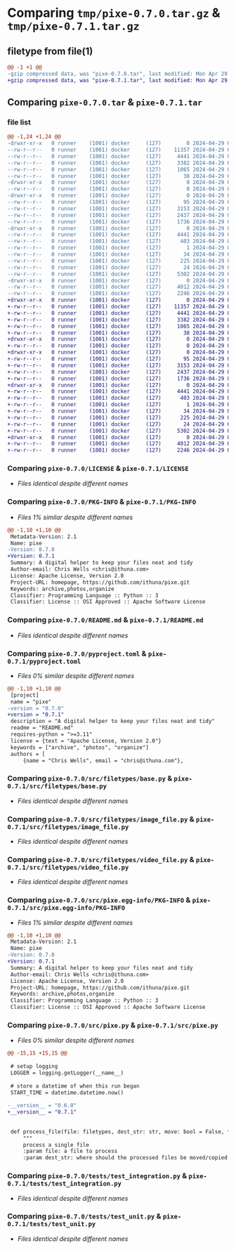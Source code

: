 # Comparing `tmp/pixe-0.7.0.tar.gz` & `tmp/pixe-0.7.1.tar.gz`

## filetype from file(1)

```diff
@@ -1 +1 @@
-gzip compressed data, was "pixe-0.7.0.tar", last modified: Mon Apr 29 01:26:03 2024, max compression
+gzip compressed data, was "pixe-0.7.1.tar", last modified: Mon Apr 29 01:32:49 2024, max compression
```

## Comparing `pixe-0.7.0.tar` & `pixe-0.7.1.tar`

### file list

```diff
@@ -1,24 +1,24 @@
-drwxr-xr-x   0 runner    (1001) docker     (127)        0 2024-04-29 01:26:03.928824 pixe-0.7.0/
--rw-r--r--   0 runner    (1001) docker     (127)    11357 2024-04-29 01:26:00.000000 pixe-0.7.0/LICENSE
--rw-r--r--   0 runner    (1001) docker     (127)     4441 2024-04-29 01:26:03.928824 pixe-0.7.0/PKG-INFO
--rw-r--r--   0 runner    (1001) docker     (127)     3382 2024-04-29 01:26:00.000000 pixe-0.7.0/README.md
--rw-r--r--   0 runner    (1001) docker     (127)     1065 2024-04-29 01:26:00.000000 pixe-0.7.0/pyproject.toml
--rw-r--r--   0 runner    (1001) docker     (127)       38 2024-04-29 01:26:03.928824 pixe-0.7.0/setup.cfg
-drwxr-xr-x   0 runner    (1001) docker     (127)        0 2024-04-29 01:26:03.924823 pixe-0.7.0/src/
--rw-r--r--   0 runner    (1001) docker     (127)        0 2024-04-29 01:26:00.000000 pixe-0.7.0/src/__init__.py
-drwxr-xr-x   0 runner    (1001) docker     (127)        0 2024-04-29 01:26:03.924823 pixe-0.7.0/src/filetypes/
--rw-r--r--   0 runner    (1001) docker     (127)       95 2024-04-29 01:26:00.000000 pixe-0.7.0/src/filetypes/__init__.py
--rw-r--r--   0 runner    (1001) docker     (127)     3153 2024-04-29 01:26:00.000000 pixe-0.7.0/src/filetypes/base.py
--rw-r--r--   0 runner    (1001) docker     (127)     2437 2024-04-29 01:26:00.000000 pixe-0.7.0/src/filetypes/image_file.py
--rw-r--r--   0 runner    (1001) docker     (127)     1736 2024-04-29 01:26:00.000000 pixe-0.7.0/src/filetypes/video_file.py
-drwxr-xr-x   0 runner    (1001) docker     (127)        0 2024-04-29 01:26:03.924823 pixe-0.7.0/src/pixe.egg-info/
--rw-r--r--   0 runner    (1001) docker     (127)     4441 2024-04-29 01:26:03.000000 pixe-0.7.0/src/pixe.egg-info/PKG-INFO
--rw-r--r--   0 runner    (1001) docker     (127)      403 2024-04-29 01:26:03.000000 pixe-0.7.0/src/pixe.egg-info/SOURCES.txt
--rw-r--r--   0 runner    (1001) docker     (127)        1 2024-04-29 01:26:03.000000 pixe-0.7.0/src/pixe.egg-info/dependency_links.txt
--rw-r--r--   0 runner    (1001) docker     (127)       34 2024-04-29 01:26:03.000000 pixe-0.7.0/src/pixe.egg-info/entry_points.txt
--rw-r--r--   0 runner    (1001) docker     (127)      225 2024-04-29 01:26:03.000000 pixe-0.7.0/src/pixe.egg-info/requires.txt
--rw-r--r--   0 runner    (1001) docker     (127)       24 2024-04-29 01:26:03.000000 pixe-0.7.0/src/pixe.egg-info/top_level.txt
--rw-r--r--   0 runner    (1001) docker     (127)     5302 2024-04-29 01:26:00.000000 pixe-0.7.0/src/pixe.py
-drwxr-xr-x   0 runner    (1001) docker     (127)        0 2024-04-29 01:26:03.924823 pixe-0.7.0/tests/
--rw-r--r--   0 runner    (1001) docker     (127)     4012 2024-04-29 01:26:00.000000 pixe-0.7.0/tests/test_integration.py
--rw-r--r--   0 runner    (1001) docker     (127)     2246 2024-04-29 01:26:00.000000 pixe-0.7.0/tests/test_unit.py
+drwxr-xr-x   0 runner    (1001) docker     (127)        0 2024-04-29 01:32:49.958230 pixe-0.7.1/
+-rw-r--r--   0 runner    (1001) docker     (127)    11357 2024-04-29 01:32:46.000000 pixe-0.7.1/LICENSE
+-rw-r--r--   0 runner    (1001) docker     (127)     4441 2024-04-29 01:32:49.958230 pixe-0.7.1/PKG-INFO
+-rw-r--r--   0 runner    (1001) docker     (127)     3382 2024-04-29 01:32:46.000000 pixe-0.7.1/README.md
+-rw-r--r--   0 runner    (1001) docker     (127)     1065 2024-04-29 01:32:46.000000 pixe-0.7.1/pyproject.toml
+-rw-r--r--   0 runner    (1001) docker     (127)       38 2024-04-29 01:32:49.958230 pixe-0.7.1/setup.cfg
+drwxr-xr-x   0 runner    (1001) docker     (127)        0 2024-04-29 01:32:49.954230 pixe-0.7.1/src/
+-rw-r--r--   0 runner    (1001) docker     (127)        0 2024-04-29 01:32:46.000000 pixe-0.7.1/src/__init__.py
+drwxr-xr-x   0 runner    (1001) docker     (127)        0 2024-04-29 01:32:49.958230 pixe-0.7.1/src/filetypes/
+-rw-r--r--   0 runner    (1001) docker     (127)       95 2024-04-29 01:32:46.000000 pixe-0.7.1/src/filetypes/__init__.py
+-rw-r--r--   0 runner    (1001) docker     (127)     3153 2024-04-29 01:32:46.000000 pixe-0.7.1/src/filetypes/base.py
+-rw-r--r--   0 runner    (1001) docker     (127)     2437 2024-04-29 01:32:46.000000 pixe-0.7.1/src/filetypes/image_file.py
+-rw-r--r--   0 runner    (1001) docker     (127)     1736 2024-04-29 01:32:46.000000 pixe-0.7.1/src/filetypes/video_file.py
+drwxr-xr-x   0 runner    (1001) docker     (127)        0 2024-04-29 01:32:49.958230 pixe-0.7.1/src/pixe.egg-info/
+-rw-r--r--   0 runner    (1001) docker     (127)     4441 2024-04-29 01:32:49.000000 pixe-0.7.1/src/pixe.egg-info/PKG-INFO
+-rw-r--r--   0 runner    (1001) docker     (127)      403 2024-04-29 01:32:49.000000 pixe-0.7.1/src/pixe.egg-info/SOURCES.txt
+-rw-r--r--   0 runner    (1001) docker     (127)        1 2024-04-29 01:32:49.000000 pixe-0.7.1/src/pixe.egg-info/dependency_links.txt
+-rw-r--r--   0 runner    (1001) docker     (127)       34 2024-04-29 01:32:49.000000 pixe-0.7.1/src/pixe.egg-info/entry_points.txt
+-rw-r--r--   0 runner    (1001) docker     (127)      225 2024-04-29 01:32:49.000000 pixe-0.7.1/src/pixe.egg-info/requires.txt
+-rw-r--r--   0 runner    (1001) docker     (127)       24 2024-04-29 01:32:49.000000 pixe-0.7.1/src/pixe.egg-info/top_level.txt
+-rw-r--r--   0 runner    (1001) docker     (127)     5302 2024-04-29 01:32:46.000000 pixe-0.7.1/src/pixe.py
+drwxr-xr-x   0 runner    (1001) docker     (127)        0 2024-04-29 01:32:49.958230 pixe-0.7.1/tests/
+-rw-r--r--   0 runner    (1001) docker     (127)     4012 2024-04-29 01:32:46.000000 pixe-0.7.1/tests/test_integration.py
+-rw-r--r--   0 runner    (1001) docker     (127)     2246 2024-04-29 01:32:46.000000 pixe-0.7.1/tests/test_unit.py
```

### Comparing `pixe-0.7.0/LICENSE` & `pixe-0.7.1/LICENSE`

 * *Files identical despite different names*

### Comparing `pixe-0.7.0/PKG-INFO` & `pixe-0.7.1/PKG-INFO`

 * *Files 1% similar despite different names*

```diff
@@ -1,10 +1,10 @@
 Metadata-Version: 2.1
 Name: pixe
-Version: 0.7.0
+Version: 0.7.1
 Summary: A digital helper to keep your files neat and tidy
 Author-email: Chris Wells <chris@ithuna.com>
 License: Apache License, Version 2.0
 Project-URL: homepage, https://github.com/ithuna/pixe.git
 Keywords: archive,photos,organize
 Classifier: Programming Language :: Python :: 3
 Classifier: License :: OSI Approved :: Apache Software License
```

### Comparing `pixe-0.7.0/README.md` & `pixe-0.7.1/README.md`

 * *Files identical despite different names*

### Comparing `pixe-0.7.0/pyproject.toml` & `pixe-0.7.1/pyproject.toml`

 * *Files 0% similar despite different names*

```diff
@@ -1,10 +1,10 @@
 [project]
 name = "pixe"
-version = "0.7.0"
+version = "0.7.1"
 description = "A digital helper to keep your files neat and tidy"
 readme = "README.md"
 requires-python = ">=3.11"
 license = {text = "Apache License, Version 2.0"}
 keywords = ["archive", "photos", "organize"]
 authors = [
     {name = "Chris Wells", email = "chris@ithuna.com"},
```

### Comparing `pixe-0.7.0/src/filetypes/base.py` & `pixe-0.7.1/src/filetypes/base.py`

 * *Files identical despite different names*

### Comparing `pixe-0.7.0/src/filetypes/image_file.py` & `pixe-0.7.1/src/filetypes/image_file.py`

 * *Files identical despite different names*

### Comparing `pixe-0.7.0/src/filetypes/video_file.py` & `pixe-0.7.1/src/filetypes/video_file.py`

 * *Files identical despite different names*

### Comparing `pixe-0.7.0/src/pixe.egg-info/PKG-INFO` & `pixe-0.7.1/src/pixe.egg-info/PKG-INFO`

 * *Files 1% similar despite different names*

```diff
@@ -1,10 +1,10 @@
 Metadata-Version: 2.1
 Name: pixe
-Version: 0.7.0
+Version: 0.7.1
 Summary: A digital helper to keep your files neat and tidy
 Author-email: Chris Wells <chris@ithuna.com>
 License: Apache License, Version 2.0
 Project-URL: homepage, https://github.com/ithuna/pixe.git
 Keywords: archive,photos,organize
 Classifier: Programming Language :: Python :: 3
 Classifier: License :: OSI Approved :: Apache Software License
```

### Comparing `pixe-0.7.0/src/pixe.py` & `pixe-0.7.1/src/pixe.py`

 * *Files 0% similar despite different names*

```diff
@@ -15,15 +15,15 @@
 
 # setup logging
 LOGGER = logging.getLogger(__name__)
 
 # store a datetime of when this run began
 START_TIME = datetime.datetime.now()
 
-__version__ = "0.6.0"
+__version__ = "0.7.1"
 
 
 def process_file(file: filetypes, dest_str: str, move: bool = False, **kwargs) -> str:
     """
     process a single file
     :param file: a file to process
     :param dest_str: where should the processed files be moved/copied to
```

### Comparing `pixe-0.7.0/tests/test_integration.py` & `pixe-0.7.1/tests/test_integration.py`

 * *Files identical despite different names*

### Comparing `pixe-0.7.0/tests/test_unit.py` & `pixe-0.7.1/tests/test_unit.py`

 * *Files identical despite different names*

